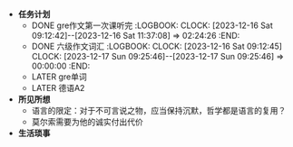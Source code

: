- **任务计划**
	- DONE gre作文第一次课听完
	  :LOGBOOK:
	  CLOCK: [2023-12-16 Sat 09:12:42]--[2023-12-16 Sat 11:37:08] =>  02:24:26
	  :END:
	- DONE 六级作文词汇
	  :LOGBOOK:
	  CLOCK: [2023-12-16 Sat 09:12:45]
	  CLOCK: [2023-12-17 Sun 09:25:46]--[2023-12-17 Sun 09:25:46] =>  00:00:00
	  :END:
	- LATER gre单词
	- LATER 德语A2
- **所见所想**
	- 语言的限定：对于不可言说之物，应当保持沉默，哲学都是语言的复用？
	- 莫尔索需要为他的诚实付出代价
- **生活琐事**